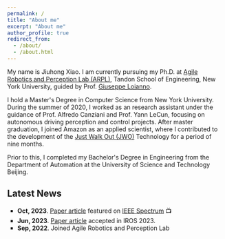 ```yaml
---
permalink: /
title: "About me"
excerpt: "About me"
author_profile: true
redirect_from: 
  - /about/
  - /about.html
---
```

My name is Jiuhong Xiao. I am currently pursuing my Ph.D. at [Agile Robotics and Perception Lab (ARPL)](https://wp.nyu.edu/arpl/), Tandon School of Engineering, New York University, guided by Prof. [Giuseppe Loianno](https://engineering.nyu.edu/faculty/giuseppe-loianno). 

I hold a Master's Degree in Computer Science from New York University. During the summer of 2020, I worked as an research assistant under the guidance of Prof. Alfredo Canziani and Prof. Yann LeCun, focusing on autonomous driving perception and control projects. After master graduation, I joined Amazon as an applied scientist, where I contributed to the development of the [Just Walk Out (JWO)](https://www.justwalkout.com/) Technology for a period of nine months.

Prior to this, I completed my Bachelor's Degree in Engineering from the Department of Automation at the University of Science and Technology Beijing.

## Latest News

<p class="aboutme">
<ul style="list-style-type:square">
  <li><b>Oct, 2023</b>. <a href="https://arxiv.org/abs/2310.04781">Paper article</a> featured on <a href="https://spectrum.ieee.org/video-friday-strandbeest-2">IEEE Spectrum</a> 📺</li>
  <li><b>Jun, 2023</b>. <a href="https://arxiv.org/abs/2306.02994">Paper article</a> accepted in IROS 2023.</li>
  <li><b>Sep, 2022</b>. Joined Agile Robotics and Perception Lab</li>  

</ul>
</p>

<script type="text/javascript" id="clustrmaps" src="//cdn.clustrmaps.com/map_v2.js?cl=ffffff&w=300&t=m&d=-MWEhEwXL18-z6a71He_v6wDa3SbINMR5BwKBAOMCJk"></script>